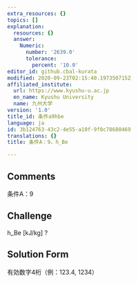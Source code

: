 ```yaml
---
extra_resources: {}
topics: []
explanation:
  resources: {}
  answer:
    Numeric:
      number: '2639.0'
      tolerance:
        percent: '10.0'
editor_id: github.cbal-kurata
modified: 2020-09-23T02:15:40.197350715Z
affiliated_institute:
  url: https://www.kyushu-u.ac.jp
  en_name: Kyushu University
  name: 九州大学
version: '1.0'
title_id: 条件a9hbe
language: ja
id: 3b124763-43c2-4e55-a10f-9f0c78680469
translations: {}
title: 条件A：9，h_Be

---
```


## Comments
条件A：9

## Challenge
h_Be [kJ/kg] ?

## Solution Form
有効数字4桁（例：123.4,  1234）




